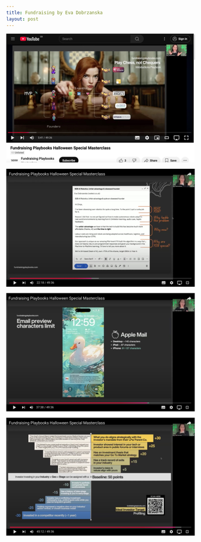 ```yaml
---
title: Fundraising by Eva Dobrzanska
layout: post
---
```


![fundraising 1](/assets/2024-fundraising/fundraising-1.jpg)

![fundraising 2](/assets/2024-fundraising/fundraising-2.jpg)

![fundraising 3](/assets/2024-fundraising/fundraising-3.jpg)

![fundraising 4](/assets/2024-fundraising/fundraising-4.jpg)
